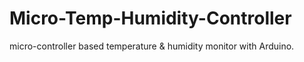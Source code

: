 # Micro-Temp-Humidity-Controller
micro-controller based temperature &amp; humidity monitor with Arduino.
